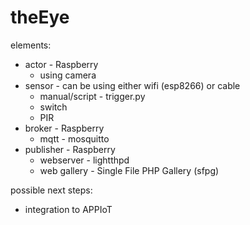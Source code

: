 # theEye

elements:
* actor - Raspberry
  * using camera
* sensor - can be using either wifi (esp8266) or cable
  * manual/script - trigger.py
  * switch
  * PIR
* broker - Raspberry
  * mqtt - mosquitto
* publisher - Raspberry
  * webserver - lightthpd
  * web gallery - Single File PHP Gallery (sfpg)

possible next steps:
* integration to APPIoT 
